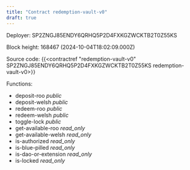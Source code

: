 ```yaml
---
title: "Contract redemption-vault-v0"
draft: true
---
```

Deployer: SP2ZNGJ85ENDY6QRHQ5P2D4FXKGZWCKTB2T0Z55KS


 



Block height: 168467 (2024-10-04T18:02:09.000Z)

Source code: {{<contractref "redemption-vault-v0" SP2ZNGJ85ENDY6QRHQ5P2D4FXKGZWCKTB2T0Z55KS redemption-vault-v0>}}

Functions:

* deposit-roo _public_
* deposit-welsh _public_
* redeem-roo _public_
* redeem-welsh _public_
* toggle-lock _public_
* get-available-roo _read_only_
* get-available-welsh _read_only_
* is-authorized _read_only_
* is-blue-pilled _read_only_
* is-dao-or-extension _read_only_
* is-locked _read_only_
